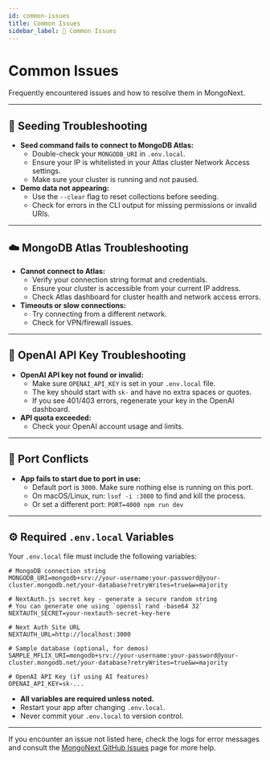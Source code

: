 ```yaml
---
id: common-issues
title: Common Issues
sidebar_label: 📓 Common Issues
---
```


# Common Issues

Frequently encountered issues and how to resolve them in MongoNext.

---

## 🌱 Seeding Troubleshooting

- **Seed command fails to connect to MongoDB Atlas:**
  - Double-check your `MONGODB_URI` in `.env.local`.
  - Ensure your IP is whitelisted in your Atlas cluster Network Access settings.
  - Make sure your cluster is running and not paused.
- **Demo data not appearing:**
  - Use the `--clear` flag to reset collections before seeding.
  - Check for errors in the CLI output for missing permissions or invalid URIs.

---

## ☁️ MongoDB Atlas Troubleshooting

- **Cannot connect to Atlas:**
  - Verify your connection string format and credentials.
  - Ensure your cluster is accessible from your current IP address.
  - Check Atlas dashboard for cluster health and network access errors.
- **Timeouts or slow connections:**
  - Try connecting from a different network.
  - Check for VPN/firewall issues.

---

## 🤖 OpenAI API Key Troubleshooting

- **OpenAI API key not found or invalid:**
  - Make sure `OPENAI_API_KEY` is set in your `.env.local` file.
  - The key should start with `sk-` and have no extra spaces or quotes.
  - If you see 401/403 errors, regenerate your key in the OpenAI dashboard.
- **API quota exceeded:**
  - Check your OpenAI account usage and limits.

---

## 🛑 Port Conflicts

- **App fails to start due to port in use:**
  - Default port is `3000`. Make sure nothing else is running on this port.
  - On macOS/Linux, run: `lsof -i :3000` to find and kill the process.
  - Or set a different port: `PORT=4000 npm run dev`

---

## ⚙️ Required `.env.local` Variables

Your `.env.local` file must include the following variables:

```env
# MongoDB connection string
MONGODB_URI=mongodb+srv://your-username:your-password@your-cluster.mongodb.net/your-database?retryWrites=true&w=majority

# NextAuth.js secret key - generate a secure random string
# You can generate one using `openssl rand -base64 32`
NEXTAUTH_SECRET=your-nextauth-secret-key-here

# Next Auth Site URL
NEXTAUTH_URL=http://localhost:3000

# Sample database (optional, for demos)
SAMPLE_MFLIX_URI=mongodb+srv://your-username:your-password@your-cluster.mongodb.net/your-database?retryWrites=true&w=majority

# OpenAI API Key (if using AI features)
OPENAI_API_KEY=sk-...
```

- **All variables are required unless noted.**
- Restart your app after changing `.env.local`.
- Never commit your `.env.local` to version control.

---

If you encounter an issue not listed here, check the logs for error messages and consult the [MongoNext GitHub Issues](https://github.com/mrlynn/create-mongonext-app/issues) page for more help. 